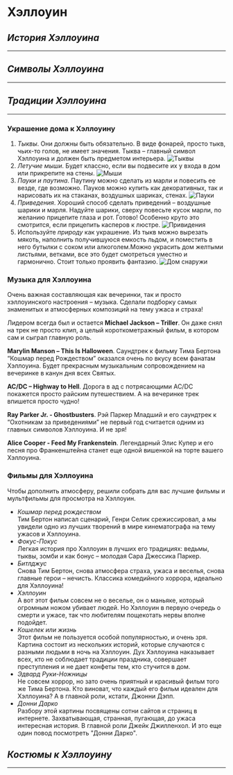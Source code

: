 # **Хэллоуин**

## _История Хэллоуина_
---

## _Символы Хэллоуина_
---

## _Традиции Хэллоуина_
---
### **Украшение дома к Хэллоуину**
1. *Тыквы*. Они должны быть обязательно. В виде фонарей, просто тыкв, чьих-то голов, не имеет значения. Тыква – главный символ Хэллоуина и должен быть предметом интерьера.
![Тыквы](тыквы.jpg)
2. *Летучие мыши*. Будет классно, если вы подвесите их у входа в дом или прикрепите на стены.
![Мыши](мышь.jpeg)
3. *Пауки и паутина*. Паутину можно сделать из марли и повесить ее везде, где возможно. Пауков можно купить как декоративных, так и нарисовать их на стаканах, воздушных шариках, стенах.
![Пауки](пауки.jpg)
4. *Приведения*. Хороший способ сделать приведений – воздушные шарики и марля. Надуйте шарики, сверху повесьте кусок марли, по желанию прицепите глаза и рот. Готово! Особенно круто это смотрится, если прицепить касперов к люстре.
![Привидения](привидения.jpg)
5. Используйте *природу* как украшение. Из тыкв можно вырезать мякоть, наполнить получившуюся емкость льдом, и поместить в него бутылки с соком или алкоголем.Можно украсить дом желтыми листьями, ветками, все это будет смотреться уместно и гармонично. Стоит только проявить фантазию.
![Дом снаружи](природа.jpg)
### **Музыка для Хэллоуина**
Очень важная составляющая как вечеринки, так и просто хэллоуинского настроения – музыка. Сделали подборку самых знаменитых и атмосферных композиций на тему ужаса и страха!

Лидером всегда был и остается **Michael Jackson – Triller**. Он даже снял на трек не просто клип, а целый короткометражный фильм, в котором сам и сыграл главную роль.

**Marylin Manson – This Is Halloween**. Саундтрек к фильму Тима Бертона “Кошмар перед Рождеством” оказался очень по вкусу всем фанатам Хэллоуина. Будет прекрасным музыкальным сопровождением на вечеринке в канун дня всех Святых.

**AC/DC – Highway to Hell**. Дорога в ад с потрясающими AC/DC покажется просто райским путешествием. А на вечеринке трек впишется просто чудно!

**Ray Parker Jr. - Ghostbusters**. Рэй Паркер Младший и его саундтрек к “Охотникам за приведениями” не первый год считается одним из главных символов Хэллоуина. И не зря!

**Alice Cooper - Feed My Frankenstein**. Легендарный Элис Купер и его песня про Франкенштейна станет еще одной вишенкой на торте вашего Хэллоуина.
### **Фильмы для Хэллоуина**
Чтобы дополнить атмосферу, решили собрать для вас лучшие фильмы и мультфильмы для просмотра на Хэллоуин.

* *Кошмар перед рождеством* <br>
Тим Бертон написал сценарий, Генри Селик срежиссировал, а мы увидели одно из лучших творений в мире кинематографа на тему ужасов и Хэллоуина.
* *Фокус-Покус* <br>
Легкая история про Хэллоуин в лучших его традициях: ведьмы, тыквы, зомби и как бонус – молодая Сара Джессика Паркер.
* *Битлджус* <br>
Снова Тим Бертон, снова атмосфера страха, ужаса и веселья, снова главные герои – нечисть. Классика комедийного хоррора, идеально для Хэллоуина!
* *Хэллоуин* <br>
А вот этот фильм совсем не о веселье, он о маньяке, который огромным ножом убивает людей. Но Хэллоуин в первую очередь о смерти и ужасе, так что любителям пощекотать нервы вполне подойдет.
* *Кошелек или жизнь* <br>
Этот фильм не пользуется особой популярностью, и очень зря. Картина состоит из нескольких историй, которые случаются с разными людьми в ночь на Хэллоуин. Дух Хэллоуина наказывает всех, кто не соблюдает традиции праздника, совершает преступления и не дает конфеты тем, кто стучится в дом.
* *Эдвард Руки-Ножницы* <br>
Не совсем хоррор, но зато очень приятный и красивый фильм того же Тима Бертона. Кто виноват, что каждый его фильм идеален для Хэллоуина? А в главной роли, кстати, Джонни Дэпп.
* *Донни Дарко* <br>
Разбору этой картины посвящены сотни сайтов и страниц в интернете. Захватывающая, странная, пугающая, до ужаса интересная история. В главной роли Джейк Джилленхол. И это еще один повод посмотреть "Донни Дарко".


## _Костюмы к Хэллоуину_
---
